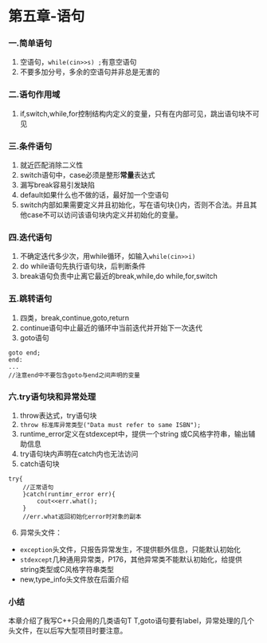 # 第五章-语句
### 一.简单语句
1. 空语句，`while(cin>>s) ;`有意空语句
2. 不要多加分号，多余的空语句并非总是无害的
### 二.语句作用域
1. if,switch,while,for控制结构内定义的变量，只有在内部可见，跳出语句块不可见
### 三.条件语句
1. 就近匹配消除二义性
2. switch语句中，case必须是整形**常量**表达式
3. 漏写break容易引发缺陷
4. default如果什么也不做的话，最好加一个空语句
3. switch内部如果需要定义并且初始化，写在语句块{}内，否则不合法。并且其他case不可以访问该语句块内定义并初始化的变量。
### 四.迭代语句
1. 不确定迭代多少次，用while循环，如输入`while(cin>>i)`
2. do while语句先执行语句块，后判断条件
3. break语句负责中止离它最近的break,while,do while,for,switch
### 五.跳转语句
1. 四类，break,continue,goto,return
1. continue语句中止最近的循环中当前迭代并开始下一次迭代
2. goto语句
```
goto end;
end:
...
//注意end中不要包含goto与end之间声明的变量
```
### 六.try语句块和异常处理
1. throw表达式，try语句块
2. `throw 标准库异常类型("Data must refer to same ISBN");`
3. runtime_error定义在stdexcept中，提供一个string 或C风格字符串，输出辅助信息
4. try语句块内声明在catch内也无法访问
5. catch语句块
```
try{
    //正常语句
    }catch(runtimr_error err){
        cout<<err.what();
    }
    //err.what返回初始化error时对象的副本
```
6. 异常头文件：
- `exception`头文件，只报告异常发生，不提供额外信息，只能默认初始化
- `stdexcept`几种通用异常类，P176，其他异常类不能默认初始化，给提供string类型或C风格字符串类型
- new,type_info头文件放在后面介绍
### 小结
本章介绍了我写C++只会用的几类语句T T,goto语句要有label，异常处理的几个头文件，在以后写大型项目时要注意。
